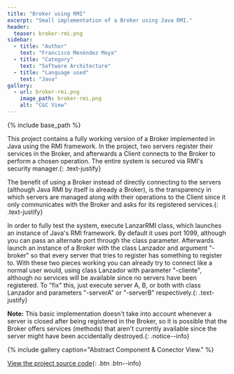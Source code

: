 ```yaml
---
title: "Broker using RMI"
excerpt: "Small implementation of a Broker using Java RMI."
header:
  teaser: broker-rmi.png
sidebar:
  - title: "Author"
    text: "Francisco Menéndez Moya"
  - title: "Category"
    text: "Software Architecture"
  - title: "Language used"
    text: "Java"
gallery:
  - url: broker-rmi.png
    image_path: broker-rmi.png
    alt: "C&C View"
---
```


{% include base_path %}

This project contains a fully working version of a Broker implemented in Java using the RMI framework. In the project, two servers register their services in the Broker, and afterwards a Client connects to the Broker to perform a chosen operation. The entire system is secured via RMI's security manager.{: .text-justify}

The benefit of using a Broker instead of directly connecting to the servers (although Java RMI by itself is already a Broker), is the transparency in which servers are managed along with their operations to the Client since it only communicates with the Broker and asks for its registered services.{: .text-justify}

In order to fully test the system, execute LanzarRMI class, which launches an instance of Java's RMI framework. By default it uses port 1099, although you can pass an alternate port through the class parameter. Afterwards launch an instance of a Broker with the class Lanzador and argument "-broker" so that every server that tries to register has something to register to. With these two pieces working you can already try to connect like a normal user would, using class Lanzador with parameter "-cliente", although no services will be available since no servers have been registered. To "fix" this, just execute server A, B, or both with class Lanzador and parameters "-serverA" or "-serverB" respectively.{: .text-justify}

**Note:** This basic implementation doesn't take into account whenever a server is closed after being registered in the Broker, so it is possible that the Broker offers services (methods) that aren't currently available since the server might have been accidentally destroyed.{: .notice--info} 

{% include gallery caption="Abstract Component & Conector View." %}

[View the project source code](https://github.com/M3tax/BrokerRMI){: .btn .btn--info}
